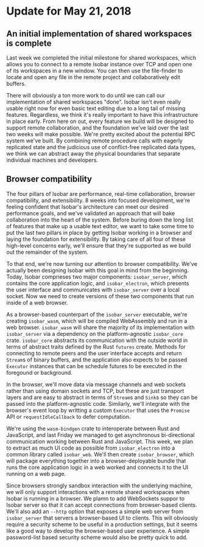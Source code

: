 # Update for May 21, 2018

## An initial implementation of shared workspaces is complete

Last week we completed the initial milestone for shared workspaces, which allows you to connect to a remote Isobar instance over TCP and open one of its workspaces in a new window. You can then use the file-finder to locate and open any file in the remote project and collaboratively edit buffers.

There will obviously a ton more work to do until we can call our implementation of shared workspaces "done". Isobar isn't even really usable right now for even basic text editing due to a long tail of missing features. Regardless, we think it's really important to have this infrastructure in place early. From here on out, every feature we build will be designed to support remote collaboration, and the foundation we've laid over the last two weeks will make possible. We're pretty excited about the potential RPC system we've built. By combining remote procedure calls with eagerly replicated state and the judicious use of conflict-free replicated data types, we think we can abstract away the physical boundaries that separate individual machines and developers.

## Browser compatibility

The four pillars of Isobar are performance, real-time collaboration, browser compatibility, and extensibility. 8 weeks into focused development, we're feeling confident that Isobar's architecture can meet our desired performance goals, and we've validated an approach that will bake collaboration into the heart of the system. Before buring down the long list of features that make up a usable text editor, we want to take some time to put the last two pillars in place by getting Isobar working in a browser and laying the foundation for extensibility. By taking care of all four of these high-level concerns early, we'll ensure that they're supported as we build out the remainder of the system.

To that end, we're now turning our attention to browser compatibility. We've actually been designing Isobar with this goal in mind from the beginning. Today, Isobar comprieses two major components: `isobar_server`, which contains the core application logic, and `isobar_electron`, which presents the user interface and communicates with `isobar_server` over a local socket. Now we need to create versions of these two components that run inside of a web browser.

As a browser-based counterpart of the `isobar_server` executable, we're creating `isobar_wasm`, which will be compiled WebAssembly and run in a web browser. `isobar_wasm` will share the majority of its implementation with `isobar_server` via a dependency on the platform-agnostic `isobar_core` crate. `isobar_core` abstracts its communication with the outside world in terms of abstract traits defined by the Rust `futures` create. Methods for connecting to remote peers and the user interface accepts and return `Stream`s of binary buffers, and the application also expects to be passed `Executor` instances that can be schedule futures to be executed in the foregound or background.

In the browser, we'll move data via message channels and web sockets rather than using domain sockets and TCP, but these are just transport layers and are easy to abstract in terms of `Stream`s and `Sink`s so they can be passed into the platform-agnostic code. Similarly, we'll integrate with the browser's event loop by writting a custom `Executor` that uses the `Promise` API or `requestIdleCallback` to defer computation.

We're using the `wasm-bindgen` crate to interoperate between Rust and JavaScript, and last Friday we managed to get asynchronous bi-directional communication working between Rust and JavaScript. This week, we plan to extract as much UI code as possible from `isobar_electron` into a common library called `isobar_web`. We'll then create `isobar_browser`, which will package everything together into a browser-deployable bundle that runs the core application logic in a web worked and connects it to the UI running on a web page.

Since browsers strongly sandbox interaction with the underlying machine, we will only support interactions with a remote shared workspaces when Isobar is running in a browser. We plamn to add WebSockets suppor to Isobar server so that it can accept connections from browser-based clients. We'll also add an `--http` option that exposes a simple web server from `isobar_server` that servers a browser-based UI to clients. This will obviously require a security scheme to be useful in a production settings, but it seems like a good way to develop the browser-based user experience. A simple password-list based security scheme would also be pretty quick to add.
